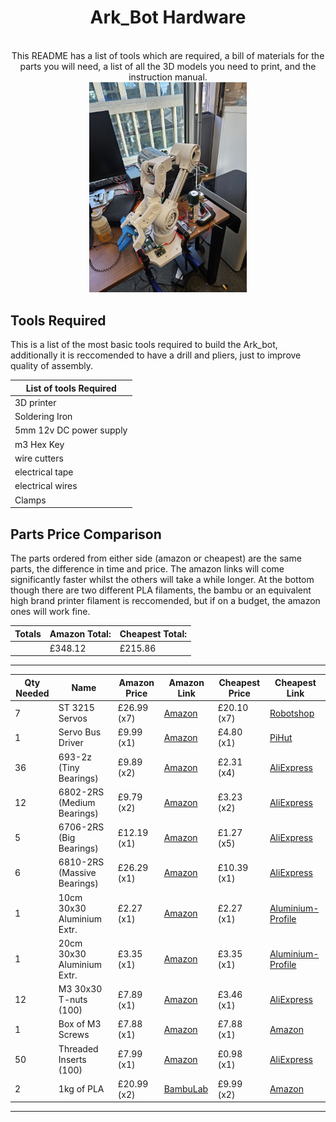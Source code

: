 <h1 align="center">
Ark_Bot Hardware
</h1>

<div align = "center">
  
  <br>
This README has a list of tools which are required, a bill of materials for the parts you will need, a list of all the 3D models you need to print, and the instruction manual.  
</div>

<div align = "center">
<img src="../assets/tempcoverimg.jpg" alt="Cover Image" title="Cover Image" width="50%">
</div>

## Tools Required

This is a list of the most basic tools required to build the Ark_bot, additionally it is reccomended to have a drill and pliers, just to improve quality of assembly.
<div align="center">

| List of tools Required |
| --- |
| 3D printer |
| Soldering Iron |
| 5mm 12v DC power supply |
| m3 Hex Key |
| wire cutters |
| electrical tape |
| electrical wires |
| Clamps | 

</div>



## Parts Price Comparison
The parts ordered from either side (amazon or cheapest) are the same parts, the difference in time and price. The amazon links will come significantly faster whilst the others will take a while longer.
At the bottom though there are two different PLA filaments, the bambu or an equivalent high brand printer filament is reccomended, but if on a budget, the amazon ones will work fine.

<div align = "center">


| Totals | Amazon Total: | Cheapest Total: |
| --- | --- | --- |
| | £348.12 | £215.86 |

<hr>


| Qty Needed | Name                        | Amazon Price | Amazon Link | Cheapest Price | Cheapest Link |
|-------------|--------------------------------|-----------------|---------------|------------------|-----------------|
| 7          | ST 3215 Servos              | £26.99 (x7) | [Amazon](https://www.amazon.co.uk/Waveshare-Servo-Precision-Programmable-Switchable/dp/B0B6HSBRGF) | £20.10 (x7) | [Robotshop](https://uk.robotshop.com/products/waveshare-30kg-serial-bus-servo-high-precision-torque-w-360-deg-encoder) |
| 1          | Servo Bus Driver            | £9.99  (x1)  | [Amazon](https://www.amazon.co.uk/Waveshare-Integrates-Control-Applicable-Integrate/dp/B0CJ6TP3TP) | £4.80 (x1) | [PiHut](https://thepihut.com/products/serial-bus-servo-driver-board) |
| 36         | 693-2z (Tiny Bearings)      | £9.89 (x2)| [Amazon](https://www.amazon.co.uk/sourcing-map-Groove-Bearing-Bearings/dp/B07FXVZ4W4) | £2.31 (x4) | [AliExpress](https://www.aliexpress.com/item/1005005858463502.html) |
| 12         | 6802-2RS (Medium Bearings)  | £9.79 (x2)| [Amazon](https://www.amazon.co.uk/dp/B07FXY8YHK) | £3.23 (x2) | [AliExpress](https://www.aliexpress.com/item/1005006082431261.html) |
| 5          | 6706-2RS (Big Bearings)     | £12.19 (x1)| [Amazon](https://www.amazon.co.uk/sourcing-map-30x37x4mm-Precision-Lubricated/dp/B0D6WJX2K5) | £1.27 (x5) | [AliExpress](https://www.aliexpress.com/item/1005003619960721.html) |
| 6          | 6810-2RS (Massive Bearings) | £26.29 (x1) | [Amazon](https://www.amazon.co.uk/sourcing-map-50x65x7mm-Precision-Lubricated/dp/B0D728SYYT) | £10.39 (x1) | [AliExpress](https://www.aliexpress.com/item/32842423917.html) |
| 1          | 10cm 30x30 Aluminium Extr.  | £2.27 (x1) | [Amazon](https://www.aluminium-profile.co.uk/30x30-aluminium-profile-kjn990720/) | £2.27 (x1) | [Aluminium-Profile](https://www.aluminium-profile.co.uk/30x30-aluminium-profile-kjn990720/) |
| 1          | 20cm 30x30 Aluminium Extr.  | £3.35 (x1)| [Amazon](https://www.aluminium-profile.co.uk/30x30-aluminium-profile-kjn990720/) | £3.35 (x1) | [Aluminium-Profile](https://www.aluminium-profile.co.uk/30x30-aluminium-profile-kjn990720/) |
| 12         | M3 30x30 T-nuts (100)       | £7.89 (x1)| [Amazon](https://www.amazon.co.uk/sourcing-map-Fastener-Aluminum-Accessories/dp/B0D5XK6SL1) | £3.46 (x1)  | [AliExpress](https://www.aliexpress.com/item/1005005553086770.html) |
| 1          | Box of M3 Screws            | £7.88 (x1) | [Amazon](https://www.amazon.co.uk/Assortment-Stainless-Replacement-Machine-Fastener/dp/B0B3MGZ7T2) | £7.88 (x1) | [Amazon](https://www.amazon.co.uk/Assortment-Stainless-Replacement-Machine-Fastener/dp/B0B3MGZ7T2) |
| 50         | Threaded Inserts (100)      | £7.99 (x1)| [Amazon](https://www.amazon.co.uk/HANGLIFE-Threaded-Inserts-Printing-Components/dp/B0CS6VZYL8) | £0.98 (x1) | [AliExpress](https://www.aliexpress.com/item/1005008666672949.html) |
| 2          | 1kg of PLA                  | £20.99 (x2) | [BambuLab](https://uk.store.bambulab.com/products/pla-basic-filament) | £9.99 (x2) | [Amazon](https://www.amazon.co.uk/PLA-Filament-Tolerance-Materials-Compatible/dp/B0DCJ7TTDK) |

---
</div>
<!--
# Arkbot hardware
<!--
The `hardware` directory should contain
<!--
- the CAD model and meshes for the robot --
- bill of materials --
- build instructions
- list of required tools
- setup instructions for
  - fixing the arm to a table
  - fixing the arm to the go2 quadruped
-->
